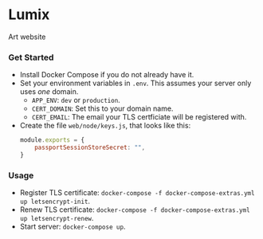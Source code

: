# Lumix
Art website

### Get Started
- Install Docker Compose if you do not already have it.
- Set your environment variables in `.env`. This assumes your server only uses *one* domain.
    - `APP_ENV`: `dev` or `production`.
    - `CERT_DOMAIN`: Set this to your domain name.
    - `CERT_EMAIL`: The email your TLS certficiate will be registered with.
- Create the file `web/node/keys.js`, that looks like this:
    ```javascript
    module.exports = {
        passportSessionStoreSecret: "",
    }
    ```

### Usage
- Register TLS certificate: `docker-compose -f docker-compose-extras.yml up letsencrypt-init`.
- Renew TLS certificate: `docker-compose -f docker-compose-extras.yml up letsencrypt-renew`.
- Start server: `docker-compose up`.
